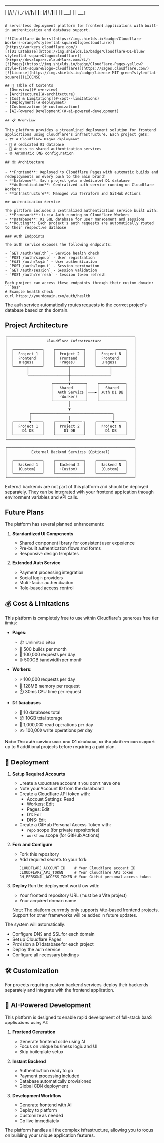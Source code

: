 ___ _______ _   _____   __  ______  ________   
|  \|___|__]|   |  | \_/ |\/||___|\ | | [__ 
|__/|___|   |___|__|  |  |  ||___| \| | ___] 
                                                                              
```

A serverless deployment platform for frontend applications with built-in authentication and database support.

[![Cloudflare Workers](https://img.shields.io/badge/Cloudflare-Workers-orange?style=flat-square&logo=cloudflare)](https://workers.cloudflare.com/)
[![D1 Database](https://img.shields.io/badge/Cloudflare-D1-blue?style=flat-square&logo=cloudflare)](https://developers.cloudflare.com/d1/)
[![Pages](https://img.shields.io/badge/Cloudflare-Pages-yellow?style=flat-square&logo=cloudflare)](https://pages.cloudflare.com/)
[![License](https://img.shields.io/badge/license-MIT-green?style=flat-square)](LICENSE)

## 📑 Table of Contents
- [Overview](#-overview)
- [Architecture](#-architecture)
- [Cost & Limitations](#-cost--limitations)
- [Deployment](#-deployment)
- [Customization](#-customization)
- [AI-Powered Development](#-ai-powered-development)

## 📋 Overview

This platform provides a streamlined deployment solution for frontend applications using Cloudflare's infrastructure. Each project gets:
- 🏗️ A Cloudflare Pages deployment
- 💾 A dedicated D1 database
- 🔐 Access to shared authentication services
- 🌐 Automatic DNS configuration

## 🏗️ Architecture

- **Frontend**: Deployed to Cloudflare Pages with automatic builds and redeployments on every push to the main branch
- **Database**: Each project gets a dedicated D1 database
- **Authentication**: Centralized auth service running on Cloudflare Workers
- **Infrastructure**: Managed via Terraform and GitHub Actions

## Authentication Service

The platform includes a centralized authentication service built with:
- **Framework**: Lucia Auth running on Cloudflare Workers
- **Database**: D1 SQL database for user management and sessions
- **Routing**: Each project's auth requests are automatically routed to their respective database

### Auth Endpoints

The auth service exposes the following endpoints:

- `GET /auth/health` - Service health check
- `POST /auth/signup` - User registration
- `POST /auth/login` - User authentication
- `POST /auth/logout` - Session termination
- `GET /auth/session` - Session validation
- `POST /auth/refresh` - Session token refresh

Each project can access these endpoints through their custom domain:
```bash
# Example health check
curl https://yourdomain.com/auth/health
```

The auth service automatically routes requests to the correct project's database based on the domain.

## Project Architecture

```
┌──────────────────────────────────────────────────────────┐
│                  Cloudflare Infrastructure               │
│                                                          │
│  ┌─────────────┐    ┌─────────────┐    ┌─────────────┐   │
│  │  Project 1  │    │  Project 2  │    │  Project N  │   │
│  │  Frontend   │    │  Frontend   │    │  Frontend   │   │
│  │  (Pages)    │    │  (Pages)    │    │  (Pages)    │   │
│  └──────┬──────┘    └──────┬──────┘    └──────┬──────┘   │
│         │                  │                  │          │
│         └──────────────────┼──────────────────┘          │
│                            │                             │
│                    ┌───────▼───────┐    ┌────────────┐   │
│                    │   Shared      │    │   Shared   │   │
│                    │  Auth Service │───►│ Auth D1 DB │   │
│                    │   (Worker)    │    │            │   │
│                    └───────┬───────┘    └────────────┘   │
│                            │                             │
│                            ▼                             │
│          ┌─────────────────────────────────────┐         │
│          │                 │                   │         │
│  ┌───────▼─────┐    ┌──────▼───── ┐    ┌───────▼─────┐   │
│  │  Project 1  │    │  Project 2  │    │  Project N  │   │
│  │    D1 DB    │    │    D1 DB    │    │    D1 DB    │   │
│  └─────────────┘    └─────────────┘    └─────────────┘   │
└──────────────────────────────────────────────────────────┘

┌──────────────────────────────────────────────────────────┐
│           External Backend Services (Optional)           │
│                                                          │
│  ┌─────────────┐    ┌─────────────┐    ┌─────────────┐   │
│  │  Backend 1  │    │  Backend 2  │    │  Backend N  │   │
│  │  (Custom)   │    │  (Custom)   │    │  (Custom)   │   │
│  └─────────────┘    └─────────────┘    └─────────────┘   │
└──────────────────────────────────────────────────────────┘
```

External backends are not part of this platform and should be deployed separately. They can be integrated with your frontend application through environment variables and API calls.

## Future Plans

The platform has several planned enhancements:

1. **Standardized UI Components**
   - Shared component library for consistent user experience
   - Pre-built authentication flows and forms
   - Responsive design templates

2. **Extended Auth Service**
   - Payment processing integration
   - Social login providers
   - Multi-factor authentication
   - Role-based access control

## 💰 Cost & Limitations

This platform is completely free to use within Cloudflare's generous free tier limits:

- **Pages**: 
  - 📦 Unlimited sites
  - 🔄 500 builds per month
  - 📡 100,000 requests per day
  - 🌐 500GB bandwidth per month

- **Workers**:
  - ⚡ 100,000 requests per day
  - 💾 128MB memory per request
  - ⏱️ 30ms CPU time per request

- **D1 Databases**:
  - 💾 10 databases total
  - 📦 10GB total storage
  - 📖 1,000,000 read operations per day
  - ✍️ 100,000 write operations per day

Note: The auth service uses one D1 database, so the platform can support up to 9 additional projects before requiring a paid plan.

## 🚀 Deployment

1. **Setup Required Accounts**
   - Create a Cloudflare account if you don't have one
   - Note your Account ID from the dashboard
   - Create a Cloudflare API token with:
     - Account Settings: Read
     - Workers: Edit
     - Pages: Edit
     - D1: Edit
     - DNS: Edit
   - Create a GitHub Personal Access Token with:
     - `repo` scope (for private repositories)
     - `workflow` scope (for GitHub Actions)

2. **Fork and Configure**
   - Fork this repository
   - Add required secrets to your fork:
     ```
     CLOUDFLARE_ACCOUNT_ID    # Your Cloudflare account ID
     CLOUDFLARE_API_TOKEN     # Your Cloudflare API token
     GH_PERSONAL_ACCESS_TOKEN # Your GitHub personal access token
     ```

3. **Deploy**
   Run the deployment workflow with:
   - Your frontend repository URL (must be a Vite project)
   - Your acquired domain name

   Note: The platform currently only supports Vite-based frontend projects. 
   Support for other frameworks will be added in future updates.

The system will automatically:
- Configure DNS and SSL for each domain
- Set up Cloudflare Pages
- Provision a D1 database for each project
- Deploy the auth service
- Configure all necessary bindings

## 🛠️ Customization

For projects requiring custom backend services, deploy their backends separately and integrate with the frontend application.

## 🤖 AI-Powered Development

This platform is designed to enable rapid development of full-stack SaaS applications using AI:

1. **Frontend Generation**
   - Generate frontend code using AI
   - Focus on unique business logic and UI
   - Skip boilerplate setup

2. **Instant Backend**
   - Authentication ready to go
   - Payment processing included
   - Database automatically provisioned
   - Global CDN deployment

3. **Development Workflow**
   - Generate frontend with AI
   - Deploy to platform
   - Customize as needed
   - Go live immediately

The platform handles all the complex infrastructure, allowing you to focus on building your unique application features.